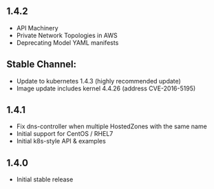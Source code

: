 ## 1.4.2

* API Machinery
* Private Network Topologies in AWS
* Deprecating Model YAML manifests

## Stable Channel:

* Update to kubernetes 1.4.3 (highly recommended update)
* Image update includes kernel 4.4.26 (address CVE-2016-5195)

## 1.4.1

* Fix dns-controller when multiple HostedZones with the same name
* Initial support for CentOS / RHEL7
* Initial k8s-style API & examples

## 1.4.0

* Initial stable release